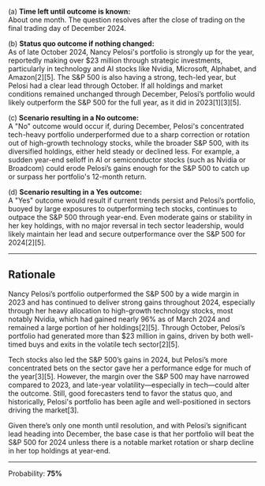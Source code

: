 (a) **Time left until outcome is known:**  
About one month. The question resolves after the close of trading on the final trading day of December 2024.

(b) **Status quo outcome if nothing changed:**  
As of late October 2024, Nancy Pelosi's portfolio is strongly up for the year, reportedly making over $23 million through strategic investments, particularly in technology and AI stocks like Nvidia, Microsoft, Alphabet, and Amazon[2][5]. The S&P 500 is also having a strong, tech-led year, but Pelosi had a clear lead through October. If all holdings and market conditions remained unchanged through December, Pelosi’s portfolio would likely outperform the S&P 500 for the full year, as it did in 2023[1][3][5].

(c) **Scenario resulting in a No outcome:**  
A "No" outcome would occur if, during December, Pelosi's concentrated tech-heavy portfolio underperformed due to a sharp correction or rotation out of high-growth technology stocks, while the broader S&P 500, with its diversified holdings, either held steady or declined less. For example, a sudden year-end selloff in AI or semiconductor stocks (such as Nvidia or Broadcom) could erode Pelosi’s gains enough for the S&P 500 to catch up or surpass her portfolio's 12-month return.

(d) **Scenario resulting in a Yes outcome:**  
A "Yes" outcome would result if current trends persist and Pelosi’s portfolio, buoyed by large exposures to outperforming tech stocks, continues to outpace the S&P 500 through year-end. Even moderate gains or stability in her key holdings, with no major reversal in tech sector leadership, would likely maintain her lead and secure outperformance over the S&P 500 for 2024[2][5].

---

## Rationale

Nancy Pelosi’s portfolio outperformed the S&P 500 by a wide margin in 2023 and has continued to deliver strong gains throughout 2024, especially through her heavy allocation to high-growth technology stocks, most notably Nvidia, which had gained nearly 96% as of March 2024 and remained a large portion of her holdings[2][5]. Through October, Pelosi’s portfolio had generated more than $23 million in gains, driven by both well-timed buys and exits in the volatile tech sector[2][5].

Tech stocks also led the S&P 500’s gains in 2024, but Pelosi’s more concentrated bets on the sector gave her a performance edge for much of the year[3][5]. However, the margin over the S&P 500 may have narrowed compared to 2023, and late-year volatility—especially in tech—could alter the outcome. Still, good forecasters tend to favor the status quo, and historically, Pelosi's portfolio has been agile and well-positioned in sectors driving the market[3].

Given there’s only one month until resolution, and with Pelosi’s significant lead heading into December, the base case is that her portfolio will beat the S&P 500 for 2024 unless there is a notable market rotation or sharp decline in her top holdings at year-end.

---

Probability: **75%**